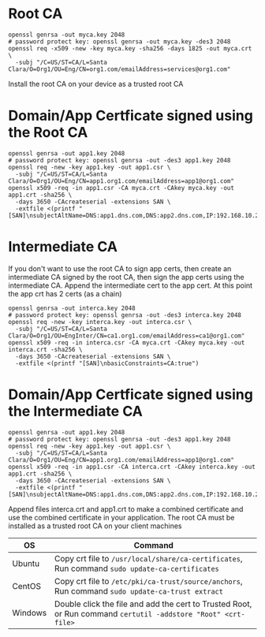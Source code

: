 # Root CA

```
openssl genrsa -out myca.key 2048
# password protect key: openssl genrsa -out myca.key -des3 2048
openssl req -x509 -new -key myca.key -sha256 -days 1825 -out myca.crt \
  -subj "/C=US/ST=CA/L=Santa Clara/O=Org1/OU=Eng/CN=org1.com/emailAddress=services@org1.com"
```

Install the root CA on your device as a trusted root CA

# Domain/App Certficate signed using the Root CA

```
openssl genrsa -out app1.key 2048
# password protect key: openssl genrsa -out -des3 app1.key 2048
openssl req -new -key app1.key -out app1.csr \
  -subj "/C=US/ST=CA/L=Santa Clara/O=Org1/OU=Eng/CN=app1.org1.com/emailAddress=app1@org1.com"
openssl x509 -req -in app1.csr -CA myca.crt -CAkey myca.key -out app1.crt -sha256 \
  -days 3650 -CAcreateserial -extensions SAN \
  -extfile <(printf "[SAN]\nsubjectAltName=DNS:app1.dns.com,DNS:app2.dns.com,IP:192.168.10.21,IP:192.168.10.21")
```

# Intermediate CA

If you don't want to use the root CA to sign app certs, then create an intermediate CA signed by the root CA, then sign the app certs using the intermediate CA. Append the intermediate cert to the app cert. At this point the app crt has 2 certs (as a chain)

```
openssl genrsa -out interca.key 2048
# password protect key: openssl genrsa -out -des3 interca.key 2048
openssl req -new -key interca.key -out interca.csr \
  -subj "/C=US/ST=CA/L=Santa Clara/O=Org1/OU=EngInter/CN=ca1.org1.com/emailAddress=ca1@org1.com"
openssl x509 -req -in interca.csr -CA myca.crt -CAkey myca.key -out interca.crt -sha256 \
  -days 3650 -CAcreateserial -extensions SAN \
  -extfile <(printf "[SAN]\nbasicConstraints=CA:true")
```

# Domain/App Certficate signed using the Intermediate CA

```
openssl genrsa -out app1.key 2048
# password protect key: openssl genrsa -out -des3 app1.key 2048
openssl req -new -key app1.key -out app1.csr \
  -subj "/C=US/ST=CA/L=Santa Clara/O=Org1/OU=Eng/CN=app1.org1.com/emailAddress=app1@org1.com"
openssl x509 -req -in app1.csr -CA interca.crt -CAkey interca.key -out app1.crt -sha256 \
  -days 3650 -CAcreateserial -extensions SAN \
  -extfile <(printf "[SAN]\nsubjectAltName=DNS:app1.dns.com,DNS:app2.dns.com,IP:192.168.10.21,IP:192.168.10.21")
```

Append files interca.crt and app1.crt to make a combined certificate and use the combined certificate in your application. The root CA must be installed as a trusted root CA on your client machines


|OS|Command|
|-|-|
|Ubuntu| Copy crt file to `/usr/local/share/ca-certificates`, Run command `sudo update-ca-certificates`|
|CentOS| Copy crt file to `/etc/pki/ca-trust/source/anchors`, Run command `sudo update-ca-trust extract`|
|Windows| Double click the file and add the cert to Trusted Root, or Run command `certutil -addstore "Root" <crt-file>`|
